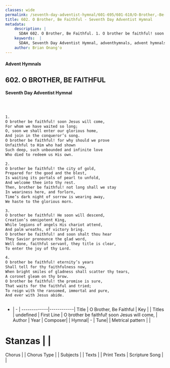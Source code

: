 ```yaml
---
classes: wide
permalink: /seventh-day-adventist-hymnal/601-695/601-610/O-Brother,-Be-Faithful/
title: 602. O Brother, Be Faithful - Seventh Day Adventist Hymnal
metadata:
    description: |
      SDAH 602. O Brother, Be Faithful. 1. O brother be faithful! soon Jesus will come, For whom we have waited so long; O, soon we shall enter our glorious home, And join in the conqueror’s song. O brother be faithful! for why should we prove Unfaithful to Him who had shown Such deep, such unbounded and infinite love Who died to redeem us His own.
    keywords:  |
      SDAH, Seventh Day Adventist Hymnal, adventhymnals, advent hymnals, O Brother, Be Faithful, O brother be faithful! soon Jesus will come, 
    author: Brian Onang'o
---
```


#### Advent Hymnals
## 602. O BROTHER, BE FAITHFUL
#### Seventh Day Adventist Hymnal

```txt



1.
O brother be faithful! soon Jesus will come,
For whom we have waited so long;
O, soon we shall enter our glorious home,
And join in the conqueror’s song.
O brother be faithful! for why should we prove
Unfaithful to Him who had shown
Such deep, such unbounded and infinite love
Who died to redeem us His own.

2.
O brother be faithful! the city of gold,
Prepared for the good and the blest,
Is waiting its portals of pearl to unfold,
And welcome thee into thy rest.
Then, brother be faithful! not long shall we stay
In weariness here, and forlorn,
Time’s dark night of sorrow is wearing away,
We haste to the glorious morn.

3.
O brother be faithful! He soon will descend,
Creation’s omnipotent King,
While legions of angels His chariot attend,
And palm wreaths, of victory bring.
O brother be faithful! and soon shalt thou hear
They Savior pronounce the glad word,
Well done, faithful servant, they title is clear,
To enter the joy of thy Lord.

4.
O brother be faithful! eternity’s years
Shall tell for thy faithfulness now,
When bright smiles of gladness shall scatter thy tears,
A coronet gleam on thy brow.
O brother be faithful! the promise is sure,
That waits for the faithful and tried;
To reign with the ransomed, immortal and pure,
And ever with Jesus abide.



```

- |   -  |
-------------|------------|
Title | O Brother, Be Faithful |
Key |  |
Titles | undefined |
First Line | O brother be faithful! soon Jesus will come, |
Author | 
Year | 
Composer|  |
Hymnal|  - |
Tune|  |
Metrical pattern | |
# Stanzas |  |
Chorus |  |
Chorus Type |  |
Subjects |  |
Texts |  |
Print Texts | 
Scripture Song |  |
  
